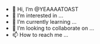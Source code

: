 - 👋 Hi, I’m @YEAAAATOAST
- 👀 I’m interested in ...
- 🌱 I’m currently learning ...
- 💞️ I’m looking to collaborate on ...
- 📫 How to reach me ...

<!---
YEAAAATOAST/YEAAAATOAST is a ✨ special ✨ repository because its `README.md` (this file) appears on your GitHub profile.
You can click the Preview link to take a look at your changes.
--->
